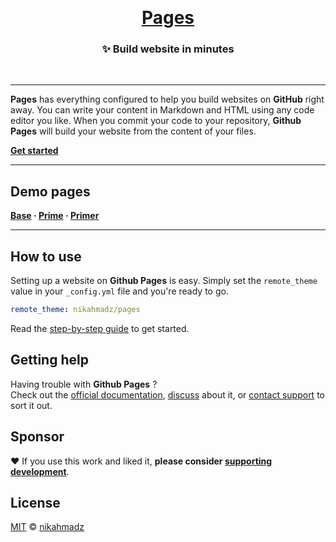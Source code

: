&nbsp;

<h1 align="center"><a href="https://nikahmadz.github.io/pages">Pages</a></h1>
<h3 align="center">✨ Build website in minutes</h2>

&nbsp;

***

**Pages** has everything configured to help you build websites on **GitHub** right away.
You can write your content in Markdown and HTML using any code editor you like.
When you commit your code to your repository, **Github Pages** will build your website from the content of your files.

**[Get started][start]**

[intro]: https://nikahmadz.github.io/pages/ "Introduction to Pages"
[start]: https://nikahmadz.github.io/pages/docs/get-started "Find out how you can use this template to build websites"

***

## Demo pages

**[Base](//nikahmadz.github.io/pages/demo/base)
&middot; [Prime](//nikahmadz.github.io/pages/demo/prime)
&middot; [Primer](//nikahmadz.github.io/pages/demo/primer)**

***

## How to use

Setting up a website on **Github Pages** is easy.
Simply set the `remote_theme` value in your `_config.yml` file and you're ready to go.

```yml
remote_theme: nikahmadz/pages
```

Read the [step-by-step guide][start] to get started.

## Getting help

Having trouble with **Github Pages** ?  
Check out the [official documentation](https://docs.github.com/en/pages),
[discuss][] about it,
or [contact support](https://support.github.com/contact) to sort it out.

[discuss]: https://github.com/nikahmadz/pages/discussions "Lets discuss about this project"

## Sponsor

❤️ If you use this work and liked it, **please consider [supporting development][pay]**.

[pay]: https://nikahmadz.github.io/#!pay "See payment options"

## License

[MIT][] &copy; [nikahmadz][]

[MIT]: https://github.com/nikahmadz/pages/blob/main/LICENSE.md "Licensed under the MIT License"
[nikahmadz]: https://nikahmadz.github.io "Go to nikahmadz.github.io"
